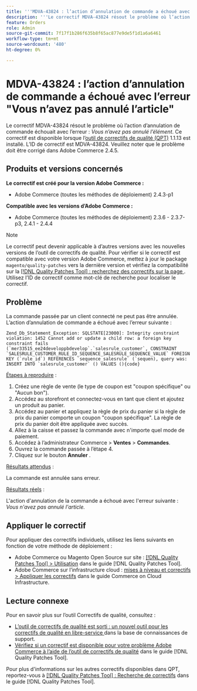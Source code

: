 ```yaml
---
title: '''MDVA-43824 : l’action d’annulation de commande a échoué avec l’erreur "Vous n’avez pas annulé l’article"'
description: '''Le correctif MDVA-43824 résout le problème où l’action d’annulation de commande échouait avec l’erreur : *Vous n’avez pas annulé l’élément*. Ce correctif est disponible lorsque l’[outil de correctifs de qualité (QPT)](https://experienceleague.adobe.com/en/docs/commerce-knowledge-base/kb/announcements/commerce-announcements/magento-quality-patches-released-new-tool-to-self-serve-quality-patches) 1.1.13 est installé. L’ID de correctif est MDVA-43824. Veuillez noter que le problème doit être corrigé dans Adobe Commerce 2.4.5."'
feature: Orders
role: Admin
source-git-commit: 7f17f1b286f635b8f65ac877e9de5f1d1a6a6461
workflow-type: tm+mt
source-wordcount: '480'
ht-degree: 0%

---
```


# MDVA-43824 : l’action d’annulation de commande a échoué avec l’erreur &quot;Vous n’avez pas annulé l’article&quot;

Le correctif MDVA-43824 résout le problème où l’action d’annulation de commande échouait avec l’erreur : *Vous n’avez pas annulé l’élément*. Ce correctif est disponible lorsque l’[outil de correctifs de qualité (QPT)](https://experienceleague.adobe.com/en/docs/commerce-knowledge-base/kb/announcements/commerce-announcements/magento-quality-patches-released-new-tool-to-self-serve-quality-patches) 1.1.13 est installé. L’ID de correctif est MDVA-43824. Veuillez noter que le problème doit être corrigé dans Adobe Commerce 2.4.5.

## Produits et versions concernés

**Le correctif est créé pour la version Adobe Commerce :**

* Adobe Commerce (toutes les méthodes de déploiement) 2.4.3-p1

**Compatible avec les versions d’Adobe Commerce :**

* Adobe Commerce (toutes les méthodes de déploiement) 2.3.6 - 2.3.7-p3, 2.4.1 - 2.4.4

>[!NOTE]
>
>Le correctif peut devenir applicable à d’autres versions avec les nouvelles versions de l’outil de correctifs de qualité. Pour vérifier si le correctif est compatible avec votre version Adobe Commerce, mettez à jour le package `magento/quality-patches` vers la dernière version et vérifiez la compatibilité sur la [[!DNL Quality Patches Tool] : recherchez des correctifs sur la page ](https://experienceleague.adobe.com/en/docs/commerce-knowledge-base/kb/announcements/commerce-announcements/magento-quality-patches-released-new-tool-to-self-serve-quality-patches). Utilisez l’ID de correctif comme mot-clé de recherche pour localiser le correctif.

## Problème

La commande passée par un client connecté ne peut pas être annulée. L’action d’annulation de commande a échoué avec l’erreur suivante :

```
Zend_Db_Statement_Exception: SQLSTATE[23000]: Integrity constraint violation: 1452 Cannot add or update a child row: a foreign key constraint fails (`mer33515_ee24developpbdevelop`.`salesrule_customer`, CONSTRAINT `SALESRULE_CUSTOMER_RULE_ID_SEQUENCE_SALESRULE_SEQUENCE_VALUE` FOREIGN KEY (`rule_id`) REFERENCES `sequence_salesrule` (`sequen), query was: INSERT INTO `salesrule_customer` () VALUES (){code}
```

<u>Étapes à reproduire</u> :

1. Créez une règle de vente (le type de coupon est &quot;coupon spécifique&quot; ou &quot;Aucun bon&quot;).
1. Accédez au storefront et connectez-vous en tant que client et ajoutez un produit au panier.
1. Accédez au panier et appliquez la règle de prix du panier si la règle de prix du panier comporte un coupon &quot;coupon spécifique&quot;. La règle de prix du panier doit être appliquée avec succès.
1. Allez à la caisse et passez la commande avec n&#39;importe quel mode de paiement.
1. Accédez à l’administrateur Commerce > **Ventes** > **Commandes**.
1. Ouvrez la commande passée à l’étape 4.
1. Cliquez sur le bouton **Annuler** .

<u>Résultats attendus</u> :

La commande est annulée sans erreur.

<u>Résultats réels</u> :

L&#39;action d&#39;annulation de la commande a échoué avec l&#39;erreur suivante : *Vous n&#39;avez pas annulé l&#39;article.*

## Appliquer le correctif

Pour appliquer des correctifs individuels, utilisez les liens suivants en fonction de votre méthode de déploiement :

* Adobe Commerce ou Magento Open Source sur site : [[!DNL Quality Patches Tool] > Utilisation](/help/tools/quality-patches-tool/usage.md) dans le guide [!DNL Quality Patches Tool].
* Adobe Commerce sur l’infrastructure cloud : [mises à niveau et correctifs > Appliquer les correctifs](https://experienceleague.adobe.com/docs/commerce-cloud-service/user-guide/develop/upgrade/apply-patches.html) dans le guide Commerce on Cloud Infrastructure.

## Lecture connexe

Pour en savoir plus sur l’outil Correctifs de qualité, consultez :

* [ L’outil de correctifs de qualité est sorti : un nouvel outil pour les correctifs de qualité en libre-service ](https://experienceleague.adobe.com/en/docs/commerce-knowledge-base/kb/announcements/commerce-announcements/magento-quality-patches-released-new-tool-to-self-serve-quality-patches) dans la base de connaissances de support.
* [Vérifiez si un correctif est disponible pour votre problème Adobe Commerce à l’aide de l’outil de correctifs de qualité](/help/tools/quality-patches-tool/patches-available-in-qpt/check-patch-for-magento-issue-with-magento-quality-patches.md) dans le guide [!DNL Quality Patches Tool].

Pour plus d&#39;informations sur les autres correctifs disponibles dans QPT, reportez-vous à [[!DNL Quality Patches Tool] : Recherche de correctifs](https://experienceleague.adobe.com/tools/commerce-quality-patches/index.html) dans le guide [!DNL Quality Patches Tool].
